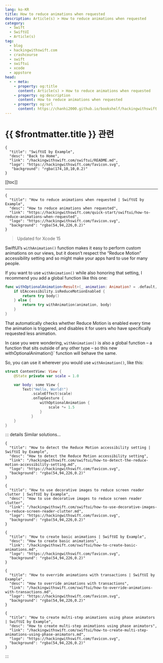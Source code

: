 ```yaml
---
lang: ko-KR
title: How to reduce animations when requested
description: Article(s) > How to reduce animations when requested
category:
  - Swift
  - SwiftUI
  - Article(s)
tag: 
  - blog
  - hackingwithswift.com
  - crashcourse
  - swift
  - swiftui
  - xcode
  - appstore
head:
  - - meta:
    - property: og:title
      content: Article(s) > How to reduce animations when requested
    - property: og:description
      content: How to reduce animations when requested
    - property: og:url
      content: https://chanhi2000.github.io/bookshelf/hackingwithswift.com/swiftui/how-to-reduce-animations-when-requested.html
---
```


# {{ $frontmatter.title }} 관련

```component VPCard
{
  "title": "SwiftUI by Example",
  "desc": "Back to Home",
  "link": "/hackingwithswift.com/swiftui/README.md",
  "logo": "https://hackingwithswift.com/favicon.svg",
   "background": "rgba(174,10,10,0.2)"
}
```

[[toc]]

---

```component VPCard
{
  "title": "How to reduce animations when requested | SwiftUI by Example",
  "desc": "How to reduce animations when requested",
  "link": "https://hackingwithswift.com/quick-start/swiftui/how-to-reduce-animations-when-requested",
  "logo": "https://hackingwithswift.com/favicon.svg",
  "background": "rgba(54,94,226,0.2)"
}
```

> Updated for Xcode 15

SwiftUI’s `withAnimation()` function makes it easy to perform custom animations on our views, but it doesn’t respect the “Reduce Motion” accessibility setting and so might make your apps hard to use for many people.

If you want to use `withAnimation()` while also honoring that setting, I recommend you add a global function like this one:

```swift
func withOptionalAnimation<Result>(_ animation: Animation? = .default, _ body: () throws -> Result) rethrows -> Result {
    if UIAccessibility.isReduceMotionEnabled {
        return try body()
    } else {
        return try withAnimation(animation, body)
    }
}
```

That automatically checks whether Reduce Motion is enabled every time the animation is triggered, and disables it for users who have specifically requested less animation. 

In case you were wondering, `withAnimation()` is also a global function – a function that sits outside of any other type – so this new withOptionalAnimation()` function will behave the same.

So, you can use it wherever you would use `withAnimation()`, like this:

```swift
struct ContentView: View {
    @State private var scale = 1.0

    var body: some View {
        Text("Hello, World!")
            .scaleEffect(scale)
            .onTapGesture {
                withOptionalAnimation {
                    scale *= 1.5
                }
            }
    }
}
```

<VidStack src="https://hackingwithswift.com/img/books/quick-start/swiftui/how-to-reduce-animations-when-requested-1~dark.mp4" />

::: details Similar solutions…

```component VPCard
{ 
  "title": "How to detect the Reduce Motion accessibility setting | SwiftUI by Example",
  "desc": "How to detect the Reduce Motion accessibility setting",
  "link": "/hackingwithswift.com/swiftui/how-to-detect-the-reduce-motion-accessibility-setting.md",
  "logo": "https://hackingwithswift.com/favicon.svg",
  "background": "rgba(54,94,226,0.2)"
}
```

```component VPCard
{ 
  "title": "How to use decorative images to reduce screen reader clutter | SwiftUI by Example",
  "desc": "How to use decorative images to reduce screen reader clutter",
  "link": "/hackingwithswift.com/swiftui/how-to-use-decorative-images-to-reduce-screen-reader-clutter.md",
  "logo": "https://hackingwithswift.com/favicon.svg",
  "background": "rgba(54,94,226,0.2)"
}
```

```component VPCard
{
  "title": "How to create basic animations | SwiftUI by Example",
  "desc": "How to create basic animations",
  "link": "/hackingwithswift.com/swiftui/how-to-create-basic-animations.md",
  "logo": "https://hackingwithswift.com/favicon.svg",
  "background": "rgba(54,94,226,0.2)"
}
```

```component VPCard
{
  "title": "How to override animations with transactions | SwiftUI by Example",
  "desc": "How to override animations with transactions",
  "link": "/hackingwithswift.com/swiftui/how-to-override-animations-with-transactions.md",
  "logo": "https://hackingwithswift.com/favicon.svg",
  "background": "rgba(54,94,226,0.2)"
}
```

```component VPCard
{
  "title": "How to create multi-step animations using phase animators | SwiftUI by Example",
  "desc": "How to create multi-step animations using phase animators",
  "link": "/hackingwithswift.com/swiftui/how-to-create-multi-step-animations-using-phase-animators.md",
  "logo": "https://hackingwithswift.com/favicon.svg",
  "background": "rgba(54,94,226,0.2)"
}
```

:::

